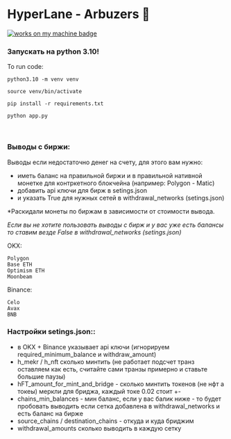 # HyperLane - Arbuzers 🍉

[![works on my machine badge](https://cdn.jsdelivr.net/gh/nikku/works-on-my-machine@v0.4.0/badge.svg)](https://github.com/nikku/works-on-my-machine)


### **Запускать на python 3.10!**

To run code:
```
python3.10 -m venv venv
```
```
source venv/bin/activate
```
```
pip install -r requirements.txt
```
```
python app.py
```


<br />

### **Выводы с биржи**:
Выводы если недостаточно денег на счету, для этого вам нужно:
- иметь баланс на правильной биржи и в правильной нативной монетке для контркетного блокчейна (например: Polygon - Matic)
- добавить api ключи для бирж в setings.json
- и указать True для нужных сетей в withdrawal_networks (setings.json)

*Раскидали монеты по биржам в зависимости от стоимости вывода.

_Если вы не хотите пользовать выводы с бирж и у вас уже есть балансы то ставим везде False в withdrawal_networks (setings.json)_

OKX:

    Polygon
    Base ETH
    Optimism ETH
    Moonbeam

Binance:

    Celo
    Avax
    BNB

### **Настройки setings.json:**:
- в OKX + Binance указывает api ключи (игнорируем required_minimum_balance и withdraw_amount)
- h_mekr / h_nft сколько минтить (не работает подсчет транз оставляем как есть, считайте сами транзы примерно и ставьте большие паузы)
- hFT_amount_for_mint_and_bridge - сколько минтить токенов (не нфт а токеы) меркли для бриджа, каждый токе 0.02 стоит +-
- chains_min_balances - мин баланс, если у вас балик ниже - то будет пробовать выводить если сетка добавлена в withdrawal_networks и есть баланс на бирже
- source_chains / destination_chains - откуда и куда бриджим
- withdrawal_amounts сколько выводить в каждую сетку
